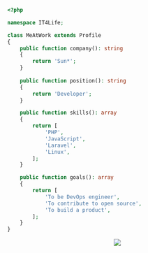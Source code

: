 ```php
<?php

namespace IT4Life;

class MeAtWork extends Profile
{
    public function company(): string
    {
        return 'Sun*';
    }
    
    public function position(): string
    {
        return 'Developer';
    }

    public function skills(): array
    {
        return [
            'PHP',
            'JavaScript',
            'Laravel',
            'Linux',
        ];
    }

    public function goals(): array
    {
        return [
            'To be DevOps engineer',
            'To contribute to open source',
            'To build a product',
        ];
    }
}
```

<p align="center">
    <img src="https://web.archive.org/web/20091027163744/http://geocities.com/pikachumom92/Pika_w_flower.gif">
</p>
